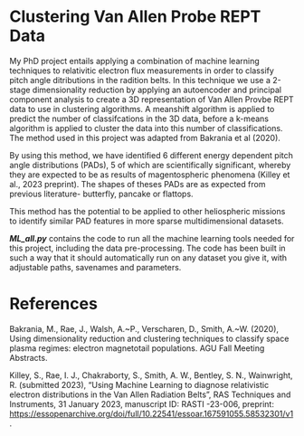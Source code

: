 # Clustering Van Allen Probe REPT Data
My PhD project entails applying a combination of machine learning techniques to relativitic electron flux measurements in order to classify pitch angle ditributions in the radition belts. In this technique we use a 2-stage dimensionality reduction by applying an autoencoder and principal component analysis to create a 3D representation of Van Allen Provbe REPT data to use in clustering algorithms. A meanshift algorithm is applied to predict the number of classifcations in the 3D data, before a k-means algorithm is applied to cluster the data into this number of classifications. The method used in this project was adapted from Bakrania et al (2020).

By using this method, we have identified 6 different energy dependent pitch angle distributions (PADs), 5 of which are scientifically significant, whereby they are expected to be as results of magentospheric phenomena (Killey et al., 2023 preprint). The shapes of theses PADs are as expected from previous literature- butterfly, pancake or flattops.

This method has the potential to be applied to other heliospheric missions to identify similar PAD features in more sparse multidimensional datasets.


***ML_all.py*** contains the code to run all the machine learning tools needed for this project, including the data pre-processing. The code has been built in such a way that it should automatically run on any dataset you give it, with adjustable paths, savenames and parameters.


# References
Bakrania, M., Rae, J., Walsh, A.~P., Verscharen, D., Smith, A.~W. (2020), Using dimensionality reduction and clustering techniques to classify space plasma regimes: electron magnetotail populations. AGU Fall Meeting Abstracts.

Killey, S., Rae, I. J., Chakraborty, S., Smith, A. W., Bentley, S. N., Wainwright, R. (submitted 2023), “Using Machine Learning to diagnose relativistic electron distributions in the Van Allen Radiation Belts”, RAS Techniques and Instruments, 31 January 2023, manuscript ID: RASTI -23-006, preprint: https://essopenarchive.org/doi/full/10.22541/essoar.167591055.58532301/v1.
